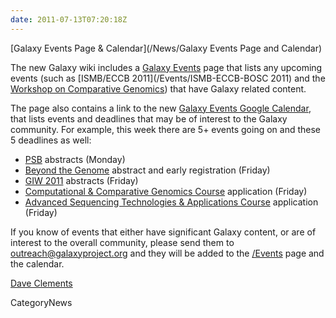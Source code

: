 ```yaml
---
date: 2011-07-13T07:20:18Z
---
```

<div class='newsItemHeader'>[Galaxy Events Page & Calendar](/News/Galaxy Events Page and Calendar)</div>

The new Galaxy wiki includes a [Galaxy Events](/Events) page that lists any upcoming events (such as [ISMB/ECCB 2011](/Events/ISMB-ECCB-BOSC 2011) and the [Workshop on Comparative Genomics](http://www.molecularevolution.org/workshops/WCG#wcgna)) that have Galaxy related content.

The page also contains a link to the new [Galaxy Events Google Calendar](https://www.google.com/calendar/embed?src=mq93blfvdoosh5unpmivu4kh1c%40group.calendar.google.com&ctz=America/New_York), that lists events and deadlines that may be of interest to the Galaxy community.  For example, this week there are 5+ events going on and these 5 deadlines as well:
* [PSB](http://psb.stanford.edu/) abstracts (Monday)
* [Beyond the Genome](http://www.beyond-the-genome.com/program.html) abstract and early registration (Friday)
* [GIW 2011](http://www.kobic.re.kr/giw2011/) abstracts (Friday)
* [Computational & Comparative Genomics Course](http://meetings.cshl.edu/courses/c-ecg11.shtml) application (Friday)
* [Advanced Sequencing Technologies & Applications Course](http://meetings.cshl.edu/courses/c-seqtech11.shtml) application (Friday)

If you know of events that either have significant Galaxy content, or are of interest to the overall community, please send them to outreach@galaxyproject.org and they will be added to the [/Events](../../../Events) page and the calendar.

[Dave Clements](../../../DaveClements)


CategoryNews
